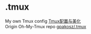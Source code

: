 .tmux
=====

My own Tmux config [Tmux配置与美化 ](https://gwzlchn.github.io/202107/tmux-tutorial/)   
Origin Oh-My-Tmux repo [gpakosz/.tmux](https://github.com/gpakosz/.tmux)
